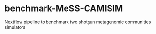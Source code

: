 # benchmark-MeSS-CAMISIM
Nextflow pipeline to benchmark two shotgun metagenomic communities simulators 
